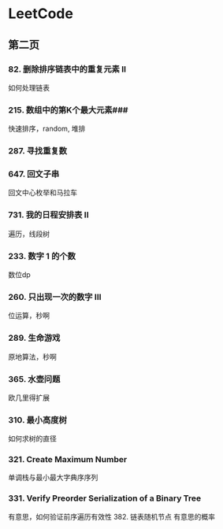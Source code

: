 # LeetCode

## 第二页
### 82. 删除排序链表中的重复元素 II
  如何处理链表
### 215. 数组中的第K个最大元素### 
  快速排序，random, 堆排
 
### 287. 寻找重复数

### 647. 回文子串
回文中心枚举和马拉车
### 731. 我的日程安排表 II
遍历，线段树
### 233. 数字 1 的个数 
数位dp
### 260. 只出现一次的数字 III
位运算，秒啊
### 289. 生命游戏
原地算法，秒啊
### 365. 水壶问题
  欧几里得扩展
### 310. 最小高度树
  如何求树的直径
### 321. Create Maximum Number
  单调栈与最小最大字典序序列
### 331. Verify Preorder Serialization of a Binary Tree
  有意思，如何验证前序遍历有效性
382. 链表随机节点
  有意思的概率
